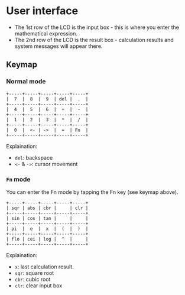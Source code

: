 # User interface
* The 1st row of the LCD is the input box - this is where you enter the mathematical expression.
* The 2nd row of the LCD is the result box - calculation results and system messages will appear there.
## Keymap
### Normal mode
```
+-----+-----+-----+-----+-----+
|  7  |  8  |  9  | del |  .  |
+-----+-----+-----+-----+-----+
|  4  |  5  |  6  |  +  |  -  |
+-----+-----+-----+-----+-----+
|  1  |  2  |  3  |  *  |  /  |
+-----+-----+-----+-----+-----+
|  0  |  <- | ->  |  =  | Fn  |
+-----+-----+-----+-----+-----+
```
Explaination:
* `del`: backspace
* `<-` & `->`: cursor movement
### `Fn` mode
You can enter the Fn mode by tapping the Fn key (see keymap above).
```
+-----+-----+-----+-----+-----+
| sqr | abs | cbr |     | clr |
+-----+-----+-----+-----+-----+
| sin | cos | tan |     |     |
+-----+-----+-----+-----+-----+
| pi  |  e  |  x  |  (  |  )  |
+-----+-----+-----+-----+-----+
| flo | cei | log |  ^  |     |
+-----+-----+-----+-----+-----+
```
Explaination:
* `x`: last calculation result.
* `sqr`: square root
* `cbr`: cubic root
* `clr`: clear input box
